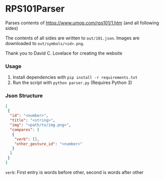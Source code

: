 # RPS101Parser

Parses contents of https://www.umop.com/rps101/1.htm (and all following sides)

The contents of all sides are written to `out/101.json`.
Images are downloaded to `out/symbols/<id>.png`.

Thank you to David C. Lovelace for creating the website

### Usage
1. Install dependencies with `pip install -r requirements.txt`
2. Run the script with `python parser.py` (Requires Python 3)

### Json Structure
```json
[
 {
  "id": "<number>",
  "title": "<string>",
  "img": "<path/to/img.png>",
  "compares": [
   {
    "verb": [], 
    "other_gesture_id": "<number>"
   }
  ]
 }
]
```
`verb`: First entry is words before other, second is words after other
